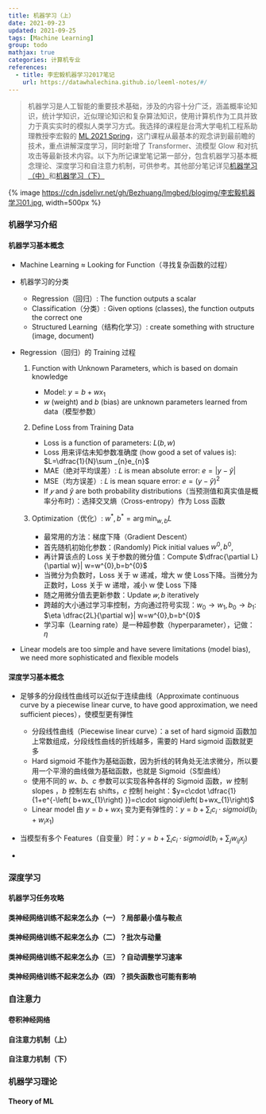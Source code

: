 ```yaml
---
title: 机器学习（上）
date: 2021-09-23
updated: 2021-09-25
tags: [Machine Learning]
group: todo
mathjax: true
categories: 计算机专业
references:
  - title: 李宏毅机器学习2017笔记
    url: https://datawhalechina.github.io/leeml-notes/#/
---
```


> 机器学习是人工智能的重要技术基础，涉及的内容十分广泛，涵盖概率论知识，统计学知识，近似理论知识和复杂算法知识，使用计算机作为工具并致力于真实实时的模拟人类学习方式。我选择的课程是台湾大学电机工程系助理教授李宏毅的 [ML 2021 Spring](https://speech.ee.ntu.edu.tw/~hylee/ml/2021-spring.html)，这门课程从最基本的观念讲到最前瞻的技术，重点讲解深度学习，同时新增了 Transformer、流模型 Glow 和对抗攻击等最新技术内容。以下为所记课堂笔记第一部分，包含机器学习基本概念理论、深度学习和自注意力机制，可供参考。其他部分笔记详见[机器学习（中）](/机器学习-中)和[机器学习（下）](/机器学习-下)

<!--more-->

{% image https://cdn.jsdelivr.net/gh/Bezhuang/Imgbed/blogimg/李宏毅机器学习01.jpg, width=500px %}

### 机器学习介绍

#### 机器学习基本概念

- Machine Learning ≈ Looking for Function（寻找复杂函数的过程）
- 机器学习的分类
  - Regression（回归）: The function outputs a scalar
  - Classification（分类）: Given options (classes), the function outputs the correct one
  - Structured Learning（结构化学习）: create something with structure (image, document)

- Regression（回归）的 Training 过程

  1. Function with Unknown Parameters, which is based on domain knowledge

     - Model: $y=b+w x_1$
     - $w$ (weight) and $b$ (bias) are unknown parameters learned from data（模型参数）

  2. Define Loss from Training Data

     - Loss is a function of parameters: $L(b,w)$
     - Loss 用来评估未知参数准确度 (how good a set of values is): $L=\dfrac{1}{N}\sum _{n}e_{n}$
     - MAE（绝对平均误差）: 𝐿 is mean absolute error: $e=\left|y-\widehat{y}\right|$
     - MSE（均方误差）: 𝐿 is mean square error: $e=\left( y-\widehat{y}\right)^{2}$
     - If $𝑦$ and $\widehat{y}$ are both probability distributions（当预测值和真实值是概率分布时）：选择交叉熵（Cross-entropy）作为 Loss 函数

  3. Optimization（优化）: $w^{\ast },b^{\ast }=\arg \min _{w,b}L$

     - 最常用的方法：梯度下降（Gradient Descent）
     - 首先随机初始化参数：(Randomly) Pick initial values $w^0,b^0$,
     - 再计算该点的 Loss 关于参数的微分值：Compute $\dfrac{\partial L}{\partial w}| w=w^{0},b=b^{0}$
     - 当微分为负数时，Loss 关于 w 递减，增大 w 使 Loss下降。当微分为正数时，Loss 关于 w 递增，减小 w 使 Loss 下降
     - 随之用微分值去更新参数：Update $𝑤,b$ iteratively 
     - 跨越的大小通过学习率控制，方向通过符号实现：$w_{0}\rightarrow w_{1},b_{0}\rightarrow b_{1}$: $\eta \dfrac{2L}{\partial w}| w=w^{0},b=b^{0}$
     - 学习率（Learning rate）是一种超参数（hyperparameter），记做：$\eta$

- Linear models are too simple and have severe limitations (model bias), we need more sophisticated and flexible models

#### 深度学习基本概念

- 足够多的分段线性曲线可以近似于连续曲线（Approximate continuous curve by a piecewise linear curve, to have good approximation, we need sufficient pieces），使模型更有弹性
  - 分段线性曲线（Piecewise linear curve）：a set of hard sigmoid 函数加上常数组成，分段线性曲线的折线越多，需要的 Hard sigmoid 函数就更多
  - Hard sigmoid 不能作为基础函数，因为折线的转角处无法求微分，所以要用一个平滑的曲线做为基础函数，也就是 Sigmoid（S型曲线）
  - 使用不同的 $w$、$b$、$c$ 参数可以实现各种各样的 Sigmoid 函数，$w$ 控制 slopes ，$b$ 控制左右 shifts，$c$ 控制 height：$y=c\cdot \dfrac{1}{1+e^{-\left( b+wx_{1}\right) }}=c\cdot signoid\left( b+wx_{1}\right)$
  - Linear model 由 $y=b+wx_{1}$ 变为更有弹性的：$y=b+\sum _{i}c_{i}\cdot sigmoid\left( b_{i}+w_{i}x_{1}\right)$

- 当模型有多个 Features（自变量）时：$y=b+\sum _{i}c_{i}\cdot sigmoid\left( b_{i}+\sum _{j}w_{ij}x_{j}\right)$
- 


### 深度学习

#### 机器学习任务攻略

#### 类神经网络训练不起来怎么办（一）？局部最小值与鞍点

#### 类神经网络训练不起来怎么办（二）？批次与动量

#### 类神经网络训练不起来怎么办（三）？自动调整学习速率

#### 类神经网络训练不起来怎么办（四）？损失函数也可能有影响



### 自注意力

#### 卷积神经网络

#### 自注意力机制（上）

#### 自注意力机制（下）



### 机器学习理论

#### Theory of ML

